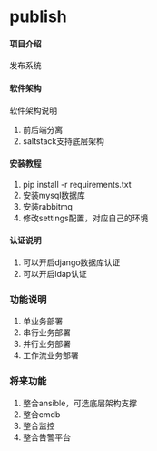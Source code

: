 # publish

#### 项目介绍
发布系统

#### 软件架构
软件架构说明
1. 前后端分离
2. saltstack支持底层架构

#### 安装教程

1. pip install -r requirements.txt
2. 安装mysql数据库
3. 安装rabbitmq
4. 修改settings配置，对应自己的环境

#### 认证说明

1. 可以开启django数据库认证
2. 可以开启ldap认证

### 功能说明
1. 单业务部署
2. 串行业务部署
3. 并行业务部署
4. 工作流业务部署

### 将来功能
1. 整合ansible，可选底层架构支撑
2. 整合cmdb
3. 整合监控
4. 整合告警平台
